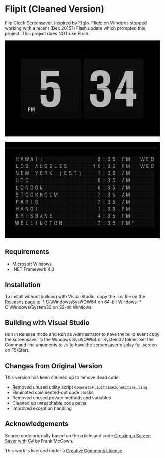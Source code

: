 # FlipIt (Cleaned Version)

Flip Clock Screensaver. Inspired by [Fliqlo](http://fliqlo.com/). Fliqlo on Windows stopped working with a recent (Dec 2015?) Flash update which prompted this project. This project does NOT use Flash.

![Screenshot](screenshot.png)

![Screenshot](worldtimes.png)

## Requirements

* Microsoft Windows
* .NET Framework 4.8

## Installation

To install without building with Visual Studio, copy the .scr file on the [Releases](https://github.com/phaselden/FlipIt/releases) page to:
    * C:\Windows\SysWOW64 on 64-bit Windows.
    * C:\Windows\System32 on 32-bit Windows

## Building with Visual Studio

Run in Release mode and Run as Administrator to have the build event copy the screensaver to the Windows SysWOW64 or System32 folder. Set the Command line arguments to `/s` to have the screensaver display full screen on F5/Start.

## Changes from Original Version

This version has been cleaned up to remove dead code:
* Removed unused utility script `GenerateFlipItTimeZoneCities.linq`
* Eliminated commented-out code blocks
* Removed unused private methods and variables
* Cleaned up unreachable code paths
* Improved exception handling

## Acknowledgements

Source code originally based on the article and code [Creating a Screen Saver with C#](http://www.harding.edu/fmccown/screensaver/screensaver.html) by Frank McCown.

This work is licensed under a [Creative Commons License](http://creativecommons.org/licenses/by-sa/2.0/).
